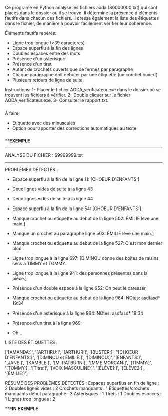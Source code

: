 Ce programe en Python analyse les fichiers aoda (S0000000.txt)
qui sont placés dans le dossier où il se trouve.
Il détermine la présence d'éléments fautifs
dans chacun des fichiers.
Il dresse également la liste
des étiquettes dans le fichier, de manière
à pouvoir facilement vérifier leur cohérence.

Éléments fautifs repérés:

- Ligne trop longue (>39 caractères)
- Espace superflu à la fin des lignes
- Doubles espaces entre des mots
- Présence d'un astérisque
- Présence d'un tiret
- Autant de crochets ouverts que de fermés par paragraphe
- Chaque paragraphe doit débuter par une étiquette (un corchet ouvert)
- Plusieurs retours de ligne de suite

Instructions:
1- Placer le fichier AODA_verificateur.exe dans le dossier
où se trouvent les fichiers à vérifier.
2- Double cliquer sur le fichier AODA_verificateur.exe.
3- Consulter le rapport.txt.


###
À faire:
- Etiquette avec des minuscules
- Option pour apporter des corrections automatiques au texte
###


********EXEMPLE******

***********************
ANALYSE DU FICHIER : S9999999.txt
***********************
PROBLÈMES DÉTECTÉS :

- Espace superflu à la fin de la ligne 11: 
[CHOEUR D'ENFANTS:] 

- Deux lignes vides de suite à la ligne 43

- Deux lignes vides de suite à la ligne 44

- Espace superflu à la fin de la ligne 54: 
[CHOEUR D'ENFANTS:] 

- Manque crochet ou etiquette au debut de la ligne 502: 
ÉMILIE lève une main.]

- Manque un crochet au paragraphe ligne 503: 
ÉMILIE lève une main.]

- Manque crochet ou etiquette au debut de la ligne 527: 
C'est mon dernier bloc.

- Ligne trop longue à la ligne 697: 
[DIMINOU donne des boîtes de raisins secs à TIMMY et TOMMY.

- Ligne trop longue à la ligne 941: 
des personnes présentes dans la pièce.]

- Présence d'un double espace à la ligne 952: 
On peut le  caresser,

- Manque crochet ou etiquette au debut de la ligne 964: 
NOtes: asdfasd* 19:34

- Présence d'un astérisque à la ligne 964: 
NOtes: asdfasd* 19:34

- Présence d'un tiret à la ligne 969: 
- Oh...


LISTE DES ÉTIQUETTES : 

['[AMANDA:]', '[ARTHRU:]', '[ARTHUR:]', '[BUSTER:]', "[CHOEUR D'ENFANTS:]", '[DIMINOU et ÉMILIE:]', '[DIMINOU:]', '[ENFANTS:]', '[JANE:]', '[KAMBLE:]', '[M. RATBURN:]', '[MME MORGAN:]', '[TIMMY:]', '[TOMMY:]', '[Titre:]', '[VOIX MASCULINE:]', '[ÉLÈVE1:]', '[ÉLÈVE2:]', '[ÉMILIE:]']


RÉSUMÉ DES PROBLÈMES DÉTECTÉS :
Espaces superflus en fin de ligne : 2
Doubles lignes vides : 2
Crochets manquants : 1
Étiquettes/crochets manquants début paragraphe : 3
Astérisques : 1
Tirets : 1
Doubles espaces : 1
Lignes trop longues : 2

********FIN EXEMPLE******
